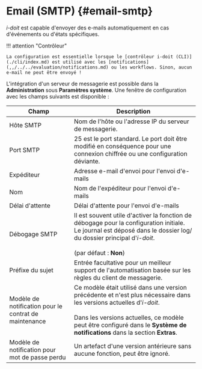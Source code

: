 # Email (SMTP) {#email-smtp}

_i-doit_ est capable d'envoyer des e-mails automatiquement en cas d'événements ou d'états spécifiques.

!!! attention "Contrôleur"

    La configuration est essentielle lorsque le [contrôleur i-doit (CLI)](./cli/index.md) est utilisé avec les [notifications](,,/../../evaluation/notifications.md) ou les workflows. Sinon, aucun e-mail ne peut être envoyé !

L'intégration d'un serveur de messagerie est possible dans la **Administration** sous **Paramètres système**. Une fenêtre de configuration avec les champs suivants est disponible :

| Champ | Description |
| --- | --- |
| Hôte SMTP | Nom de l'hôte ou l'adresse IP du serveur de messagerie. |
| Port SMTP | 25 est le port standard. Le port doit être modifié en conséquence pour une connexion chiffrée ou une configuration déviante. |
| Expéditeur | Adresse e-mail d'envoi pour l'envoi d'e-mails |
| Nom | Nom de l'expéditeur pour l'envoi d'e-mails |
| Délai d'attente | Délai d'attente pour l'envoi d'e-mails |
| Débogage SMTP | Il est souvent utile d'activer la fonction de débogage pour la configuration initiale. Le journal est déposé dans le dossier log/ du dossier principal d'_i-doit_.<br><br>(par défaut : **Non**) |
| Préfixe du sujet | Entrée facultative pour un meilleur support de l'automatisation basée sur les règles du client de messagerie. |
| Modèle de notification pour le contrat de maintenance | Ce modèle était utilisé dans une version précédente et n'est plus nécessaire dans les versions actuelles d'_i-doit_.<br><br>Dans les versions actuelles, ce modèle peut être configuré dans le **Système de notifications** dans la section **Extras**. |
| Modèle de notification pour mot de passe perdu | Un artefact d'une version antérieure sans aucune fonction, peut être ignoré. |
